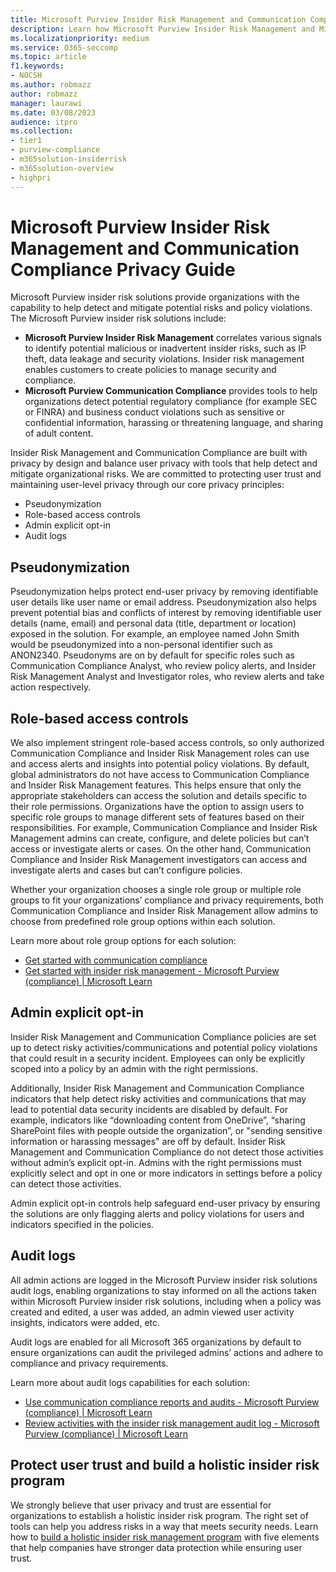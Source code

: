 ```yaml
---
title: Microsoft Purview Insider Risk Management and Communication Compliance Privacy Guide
description: Learn how Microsoft Purview Insider Risk Management and Microsoft Purview Communication Compliance are built with privacy by design, and the solutions balance user privacy with tools that help detect and mitigate organizational risks. 
ms.localizationpriority: medium
ms.service: O365-seccomp
ms.topic: article
f1.keywords:
- NOCSH
ms.author: robmazz
author: robmazz
manager: laurawi
ms.date: 03/08/2023
audience: itpro
ms.collection:
- tier1
- purview-compliance
- m365solution-insiderrisk
- m365solution-overview
- highpri
---
```


# Microsoft Purview Insider Risk Management and Communication Compliance Privacy Guide 

Microsoft Purview insider risk solutions provide organizations with the capability to help detect and mitigate potential risks and policy violations. The Microsoft Purview insider risk solutions include: 

- **Microsoft Purview Insider Risk Management** correlates various signals to identify potential malicious or inadvertent insider risks, such as IP theft, data leakage and security violations. Insider risk management enables customers to create policies to manage security and compliance.  
- **Microsoft Purview Communication Compliance** provides tools to help organizations detect potential regulatory compliance (for example SEC or FINRA) and business conduct violations such as sensitive or confidential information, harassing or threatening language, and sharing of adult content.  

Insider Risk Management and Communication Compliance are built with privacy by design and balance user privacy with tools that help detect and mitigate organizational risks. We are committed to protecting user trust and maintaining user-level privacy through our core privacy principles: 

- Pseudonymization
- Role-based access controls
- Admin explicit opt-in 
- Audit logs 

## Pseudonymization 

Pseudonymization helps protect end-user privacy by removing identifiable user details like user name or email address. Pseudonymization also helps prevent potential bias and conflicts of interest by removing identifiable user details (name, email) and personal data (title, department or location) exposed in the solution. For example, an employee named John Smith would be pseudonymized into a non-personal  identifier such as ANON2340. Pseudonyms are on by default for specific roles such as Communication Compliance Analyst, who review policy alerts, and Insider Risk Management Analyst and Investigator roles, who review alerts and take action respectively. 

## Role-based access controls 

We also implement stringent role-based access controls, so only authorized Communication Compliance and Insider Risk Management roles can use and access alerts and insights into potential policy violations. By default, global administrators do not have access to Communication Compliance and Insider Risk Management features. This helps ensure that only the appropriate stakeholders can access the solution and details specific to their role permissions. Organizations have the option to assign users to specific role groups to manage different sets of features based on their responsibilities. For example, Communication Compliance and Insider Risk Management admins can create, configure, and delete policies but can’t access or investigate alerts or cases. On the other hand, Communication Compliance and Insider Risk Management investigators can access and investigate alerts and cases but can’t configure policies.  

Whether your organization chooses a single role group or multiple role groups to fit your organizations’ compliance and privacy requirements, both Communication Compliance and Insider Risk Management allow admins to choose from predefined role group options within each solution. 

Learn more about role group options for each solution:   

- [Get started with communication compliance ](communication-compliance-configure.md#step-1-required-enable-permissions-for-communication-compliance) 
- [Get started with insider risk management - Microsoft Purview (compliance) | Microsoft Learn](insider-risk-management-configure.md#step-1-required-enable-permissions-for-insider-risk-management) 

## Admin explicit opt-in 

Insider Risk Management and Communication Compliance policies are set up to detect risky activities/communications and potential policy violations that could result in a security incident. Employees can only be explicitly scoped into a policy by an admin with the right permissions.  

Additionally, Insider Risk Management and Communication Compliance indicators that help detect risky activities and communications that may lead to potential data security incidents are disabled by default. For example, indicators like “downloading content from OneDrive”, “sharing SharePoint files with people outside the organization”, or "sending sensitive information or harassing messages" are off by default. Insider Risk Management and Communication Compliance do not detect those activities without admin’s explicit opt-in. Admins with the right permissions must explicitly select and opt in one or more indicators in settings before a policy can detect those activities.  

Admin explicit opt-in controls help safeguard end-user privacy by ensuring the solutions are only flagging alerts and policy violations for users and indicators specified in the policies.   

## Audit logs 

All admin actions are logged in the Microsoft Purview insider risk solutions audit logs, enabling organizations to stay informed on all the actions taken within Microsoft Purview insider risk solutions, including when a policy was created and edited, a user was added, an admin viewed user activity insights, indicators were added, etc. 

Audit logs are enabled for all Microsoft 365 organizations by default to ensure organizations can audit the privileged admins’ actions and adhere to compliance and privacy requirements.  

Learn more about audit logs capabilities for each solution: 

- [Use communication compliance reports and audits - Microsoft Purview (compliance) | Microsoft Learn](communication-compliance-reports-audits.md#audit) 
- [Review activities with the insider risk management audit log - Microsoft Purview (compliance) | Microsoft Learn](insider-risk-management-audit-log.md) 

## Protect user trust and build a holistic insider risk program 

We strongly believe that user privacy and trust are essential for organizations to establish a holistic insider risk program. The right set of tools can help you address risks in a way that meets security needs. Learn how to [build a holistic insider risk management program](https://aka.ms/insiderriskreport) with five elements that help companies have stronger data protection while ensuring user trust. 